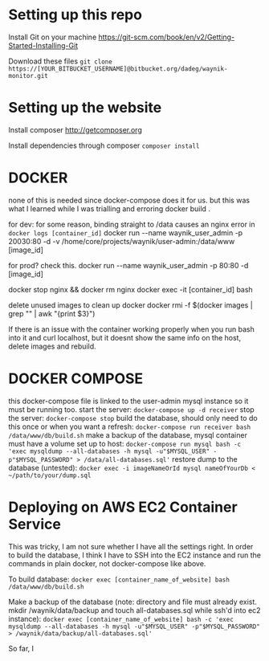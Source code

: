 Setting up this repo
=========
Install Git on your machine
https://git-scm.com/book/en/v2/Getting-Started-Installing-Git

Download these files
```git clone https://[YOUR_BITBUCKET_USERNAME]@bitbucket.org/dadeg/waynik-monitor.git```


Setting up the website
=========
Install composer
http://getcomposer.org

Install dependencies through composer
```composer install```

DOCKER
=========
none of this is needed since docker-compose does it for us. but this was what I learned while I was trialling and erroring
docker build .

for dev: for some reason, binding straight to /data causes an nginx error in `docker logs [container_id]`
docker run --name waynik_user_admin -p 20030:80 -d -v /home/core/projects/waynik/user-admin:/data/www [image_id]

for prod? check this.
docker run --name waynik_user_admin -p 80:80 -d [image_id]

docker stop nginx && docker rm nginx
docker exec -it [container_id] bash

delete unused images to clean up docker
docker rmi -f $(docker images | grep "<none>" | awk "{print \$3}")

If there is an issue with the container working properly when you run bash into it and curl localhost, but it doesnt show the same info on the host, delete images and rebuild.

DOCKER COMPOSE
=========
this docker-compose file is linked to the user-admin mysql instance so it must be running too.
start the server:
`docker-compose up -d receiver`
stop the server:
`docker-compose stop`
build the database, should only need to do this once or when you want a refresh:
`docker-compose run receiver bash /data/www/db/build.sh`
make a backup of the database, mysql container must have a volume set up to host:
`docker-compose run mysql bash -c 'exec mysqldump --all-databases -h mysql -u"$MYSQL_USER" -p"$MYSQL_PASSWORD" > /data/all-databases.sql'`
restore dump to the database (untested):
`docker exec -i imageNameOrId mysql nameOfYourDb < ~/path/to/your/dump.sql`

Deploying on AWS EC2 Container Service
=========
This was tricky, I am not sure whether I have all the settings right.
In order to build the database, I think I have to SSH into the EC2 instance and run the commands in plain docker, not docker-compose like above.

To build database:
`docker exec [container_name_of_website] bash /data/www/db/build.sh`

Make a backup of the database (note: directory and file must already exist. mkdir /waynik/data/backup and touch all-databases.sql while ssh'd into ec2 instance):
`docker exec [container_name_of_website] bash -c 'exec mysqldump --all-databases -h mysql -u"$MYSQL_USER" -p"$MYSQL_PASSWORD" > /waynik/data/backup/all-databases.sql'`

So far, I